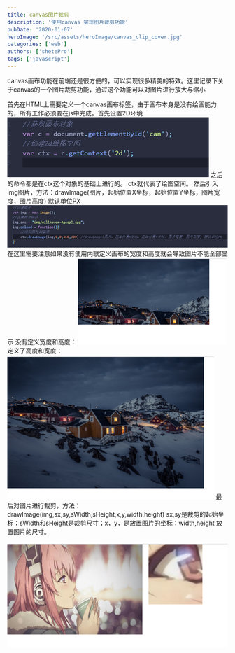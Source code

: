 ```yaml
---
title: canvas图片裁剪
description: '使用canvas 实现图片裁剪功能'
pubDate: '2020-01-07'
heroImage: '/src/assets/heroImage/canvas_clip_cover.jpg'
categories: ['web']
authors: ['shetePro']
tags: ['javascript']
---
```

canvas画布功能在前端还是很方便的，可以实现很多精美的特效。这里记录下关于canvas的一个图片裁剪功能，通过这个功能可以对图片进行放大与缩小
<!--more-->
首先在HTML上需要定义一个canvas画布标签，由于画布本身是没有绘画能力的，所有工作必须要在js中完成。首先设置2D环境 
![Loading failed](src/content/blog/canvas图片裁剪/01.png)
之后的命令都是在ctx这个对象的基础上进行的。 ctx就代表了绘图空间。
然后引入img图片，方法：drawImage(图片，起始位置X坐标，起始位置Y坐标，图片宽度，图片高度) 默认单位PX
![Loading failed](src/content/blog/canvas图片裁剪/02.png)
在这里需要注意如果没有使用内联定义画布的宽度和高度就会导致图片不能全部显示
没有定义宽度和高度：
![Loading failed](src/content/blog/canvas图片裁剪/03.png)
定义了高度和宽度：
<br>
![Loading failed](src/content/blog/canvas图片裁剪/04.png)
最后对图片进行裁剪，方法：drawImage(img,sx,sy,sWidth,sHeight,x,y,width,height) sx,sy是裁剪的起始坐标；sWidth和sHeight是裁剪尺寸；x，y，是放置图片的坐标；width,height 放置图片的尺寸。

![Loading failed](src/content/blog/canvas图片裁剪/05.png)


